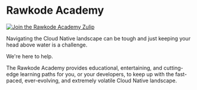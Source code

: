 # Rawkode Academy

[![Join the Rawkode Academy Zulip](https://img.shields.io/badge/Zulip-Join_the_Community-5f5ed7.svg?style=for-the-badge&logo=zulip)](https://chat.rawkode.academy)

Navigating the Cloud Native landscape can be tough and just keeping your head above water is a challenge.

We're here to help.

The Rawkode Academy provides educational, entertaining, and cutting-edge learning paths for you, or your developers, to keep up with the fast-paced, ever-evolving, and extremely volatile Cloud Native landscape.

